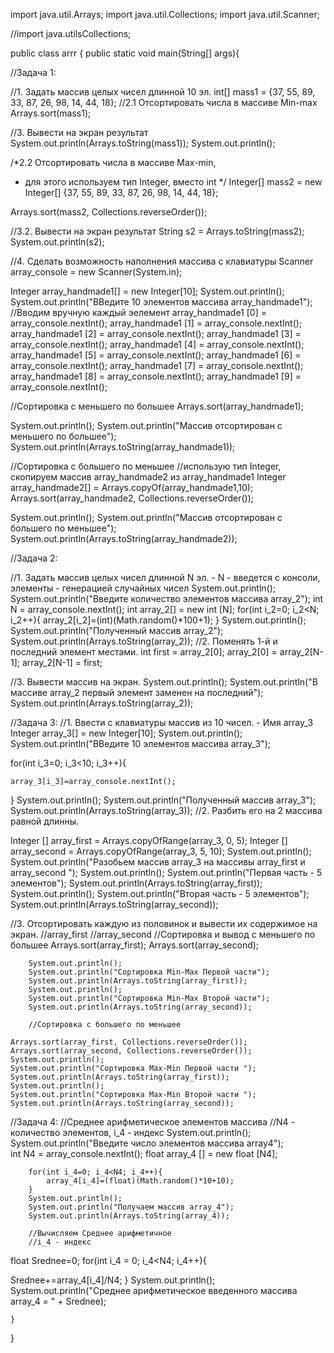 import java.util.Arrays;
import java.util.Collections;
import java.util.Scanner;

//import java.utilsCollections;

public class arrr {
	public static void main(String[] args){

		
//Задача 1:
		
//1. Задать массив целых чисел длинной 10 эл.
int[] mass1 = {37, 55, 89, 33, 87, 26, 98, 14, 44, 18};
//2.1 Отсортировать числа в массиве Min-max
Arrays.sort(mass1);		
		
//3. Вывести на экран результат
System.out.println(Arrays.toString(mass1)); 
System.out.println();		

/*2.2 Отсортировать числа в массиве Max-min,
 * для этого используем тип Integer, вместо int
 */
Integer[] mass2 = new Integer[] {37, 55, 89, 33, 87, 26, 98, 14, 44, 18};			
		
Arrays.sort(mass2, Collections.reverseOrder());

//3.2. Вывести на экран результат
String s2 = Arrays.toString(mass2);
System.out.println(s2);

//4. Сделать возможность наполнения массива с клавиатуры
Scanner array_console = new Scanner(System.in);

Integer array_handmade1[] = new Integer[10];
System.out.println();
System.out.println("ВВедите 10 элементов массива array_handmade1");		 
//Вводим вручную каждый эелемент
array_handmade1 [0] = array_console.nextInt();
array_handmade1 [1] = array_console.nextInt();
array_handmade1 [2] = array_console.nextInt();
array_handmade1 [3] = array_console.nextInt();
array_handmade1 [4] = array_console.nextInt();
array_handmade1 [5] = array_console.nextInt();
array_handmade1 [6] = array_console.nextInt();
array_handmade1 [7] = array_console.nextInt();
array_handmade1 [8] = array_console.nextInt();
array_handmade1 [9] = array_console.nextInt();

//Сортировка с меньшего по большее
Arrays.sort(array_handmade1);


System.out.println();
System.out.println("Массив отсортирован с меньшего по большее");
System.out.println(Arrays.toString(array_handmade1));

//Сортировка с большего по меньшее
//использую тип Integer, скопируем массив array_handmade2 из array_handmade1
Integer array_handmade2[] = Arrays.copyOf(array_handmade1,10);
Arrays.sort(array_handmade2, Collections.reverseOrder());

System.out.println();
System.out.println("Массив отсортирован с большего по меньшее");
System.out.println(Arrays.toString(array_handmade2));


//Задача 2:

//1. Задать массив целых чисел длинной N эл. - N - введется с консоли, элементы - генерацией случайных чисел
System.out.println();
System.out.println("Введите количество элементов массива array_2");
int N = array_console.nextInt();
int array_2[] = new int [N];
for(int i_2=0; i_2<N; i_2++){
	array_2[i_2]=(int)(Math.random()*100+1);
}
System.out.println();
System.out.println("Полученный массив array_2");
System.out.println(Arrays.toString(array_2));
//2. Поменять 1-й и последний элемент местами.
int first = array_2[0];
array_2[0] = array_2[N-1];
array_2[N-1] = first;

//3. Вывести массив на экран.
System.out.println();
System.out.println("В массиве array_2 первый элемент заменен на последний");
System.out.println(Arrays.toString(array_2));



//Задача 3:
//1. Ввести с клавиатуры массив из 10 чисел. - Имя array_3
Integer array_3[] = new Integer[10];
System.out.println();
System.out.println("ВВедите 10 элементов массива array_3");		 

for(int i_3=0; i_3<10; i_3++){
	
	array_3[i_3]=array_console.nextInt();
}
System.out.println();
System.out.println("Полученный массив array_3");	
System.out.println(Arrays.toString(array_3));
//2. Разбить его на 2 массива равной длинны.

Integer [] array_first = Arrays.copyOfRange(array_3, 0, 5);
Integer [] array_second = Arrays.copyOfRange(array_3, 5, 10);
System.out.println();
System.out.println("Разобьем массив array_3 на массивы array_first и array_second ");
System.out.println();
System.out.println("Первая часть - 5 элементов");
System.out.println(Arrays.toString(array_first));
System.out.println();
System.out.println("Вторая часть - 5 элементов");
System.out.println(Arrays.toString(array_second));

//3. Отсортировать каждую из половинок и вывести их содержимое на экран.
		//array_first
		//array_second
		//Сортировка и вывод с меньшего по большее
		Arrays.sort(array_first);
		Arrays.sort(array_second);
		
		System.out.println();
		System.out.println("Сортировка Min-Max Первой части");
		System.out.println(Arrays.toString(array_first));
		System.out.println();
		System.out.println("Сортировка Min-Max Второй части");
		System.out.println(Arrays.toString(array_second));
			
		//Сортировка с большего по меньшее
		
	Arrays.sort(array_first, Collections.reverseOrder());
	Arrays.sort(array_second, Collections.reverseOrder());
	System.out.println();
	System.out.println("Сортировка Max-Min Первой части ");
	System.out.println(Arrays.toString(array_first));
	System.out.println();
	System.out.println("Сортировка Max-Min Второй части ");
	System.out.println(Arrays.toString(array_second));

//Задача 4:	
//Среднее арифметическое элементов массива
//N4 - количество элементов, i_4 - индекс
				System.out.println();
		System.out.println("Введите число элементов массива array4");	
		int N4 = array_console.nextInt();
		float array_4 [] = new float [N4];

		for(int i_4=0; i_4<N4; i_4++){
			array_4[i_4]=(float)(Math.random()*10+10);
		}
		System.out.println();
		System.out.println("Получаем массив array_4");
		System.out.println(Arrays.toString(array_4));
	
		//Вычисляем Среднее арифметичное	
		//i_4 - индекс
float Srednee=0;
for(int i_4 = 0; i_4<N4; i_4++){

Srednee+=array_4[i_4]/N4;
}
System.out.println();
System.out.println("Cреднее арифметическое введенного массива array_4 =  " + Srednee);
	
	}
}

